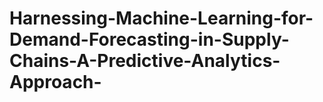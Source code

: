 # Harnessing-Machine-Learning-for-Demand-Forecasting-in-Supply-Chains-A-Predictive-Analytics-Approach-